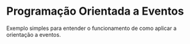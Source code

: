 # Programação Orientada a Eventos

Exemplo simples para entender o funcionamento de como aplicar a orientação a eventos.
